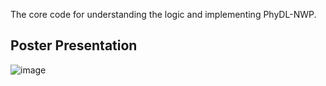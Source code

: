 The core code for understanding the logic and implementing PhyDL-NWP. 

## Poster Presentation
![image](https://github.com/yingtaoluo/PhyDL-NWP/blob/main/KDD2025_Poster.png)
